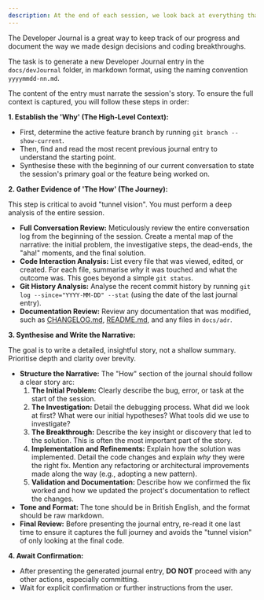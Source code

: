 ```yaml
---
description: At the end of each session, we look back at everything that was said and done, and we write down a Development Journal Entry
---
```

The Developer Journal is a great way to keep track of our progress and document the way we made design decisions and coding breakthroughs.

The task is to generate a new Developer Journal entry in the `docs/devJournal` folder, in markdown format, using the naming convention `yyyymmdd-nn.md`.

The content of the entry must narrate the session's story. To ensure the full context is captured, you will follow these steps in order:

**1. Establish the 'Why' (The High-Level Context):**

*   First, determine the active feature branch by running `git branch --show-current`.
*   Then, find and read the most recent previous journal entry to understand the starting point.
*   Synthesise these with the beginning of our current conversation to state the session's primary goal or the feature being worked on.

**2. Gather Evidence of 'The How' (The Journey):**

This step is critical to avoid "tunnel vision". You must perform a deep analysis of the entire session.

*   **Full Conversation Review:** Meticulously review the entire conversation log from the beginning of the session. Create a mental map of the narrative: the initial problem, the investigative steps, the dead-ends, the "aha!" moments, and the final solution.
*   **Code Interaction Analysis:** List every file that was viewed, edited, or created. For each file, summarise *why* it was touched and what the outcome was. This goes beyond a simple `git status`.
*   **Git History Analysis:** Analyse the recent commit history by running `git log --since="YYYY-MM-DD" --stat` (using the date of the last journal entry).
*   **Documentation Review:** Review any documentation that was modified, such as [CHANGELOG.md](cci:7://file:///Users/lucaschallamel/Documents/GitHub/UMIG/CHANGELOG.md:0:0-0:0), [README.md](cci:7://file:///Users/lucaschallamel/Documents/GitHub/UMIG/README.md:0:0-0:0), and any files in `docs/adr`.

**3. Synthesise and Write the Narrative:**

The goal is to write a detailed, insightful story, not a shallow summary. Prioritise depth and clarity over brevity.

*   **Structure the Narrative:** The "How" section of the journal should follow a clear story arc:
    1.  **The Initial Problem:** Clearly describe the bug, error, or task at the start of the session.
    2.  **The Investigation:** Detail the debugging process. What did we look at first? What were our initial hypotheses? What tools did we use to investigate?
    3.  **The Breakthrough:** Describe the key insight or discovery that led to the solution. This is often the most important part of the story.
    4.  **Implementation and Refinements:** Explain how the solution was implemented. Detail the code changes and explain *why* they were the right fix. Mention any refactoring or architectural improvements made along the way (e.g., adopting a new pattern).
    5.  **Validation and Documentation:** Describe how we confirmed the fix worked and how we updated the project's documentation to reflect the changes.
*   **Tone and Format:** The tone should be in British English, and the format should be raw markdown.
*   **Final Review:** Before presenting the journal entry, re-read it one last time to ensure it captures the full journey and avoids the "tunnel vision" of only looking at the final code.

**4. Await Confirmation:**

*   After presenting the generated journal entry, **DO NOT** proceed with any other actions, especially committing.
*   Wait for explicit confirmation or further instructions from the user.